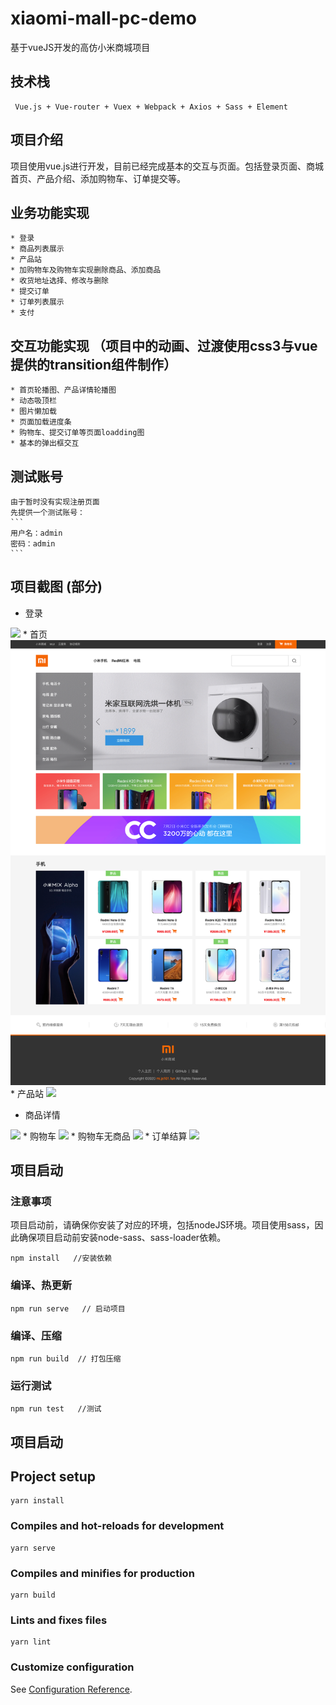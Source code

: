 # xiaomi-mall-pc-demo
基于vueJS开发的高仿小米商城项目
## 技术栈
```
 Vue.js + Vue-router + Vuex + Webpack + Axios + Sass + Element
```
## 项目介绍  
项目使用vue.js进行开发，目前已经完成基本的交互与页面。包括登录页面、商城首页、产品介绍、添加购物车、订单提交等。
## 业务功能实现
    * 登录
    * 商品列表展示
    * 产品站
    * 加购物车及购物车实现删除商品、添加商品
    * 收货地址选择、修改与删除
    * 提交订单
    * 订单列表展示
    * 支付
## 交互功能实现 （项目中的动画、过渡使用css3与vue提供的transition组件制作）
    * 首页轮播图、产品详情轮播图
    * 动态吸顶栏
    * 图片懒加载  
    * 页面加载进度条
    * 购物车、提交订单等页面loadding图
    * 基本的弹出框交互
## 测试账号
    由于暂时没有实现注册页面
    先提供一个测试账号：
    ```
    用户名：admin
    密码：admin
    ```
## 项目截图 (部分) 
* 登录
 <img  src="./public/imgs/pages/login.png" />   
* 首页                                     
<img  src="./public/imgs/pages/index.png" />  
* 产品站
 <img  src="./public/imgs/pages/product.png"/>     

* 商品详情
<img  src="./public/imgs/pages/detail.png" />   
* 购物车   
<img  src="./public/imgs/pages/cart.png" />  
* 购物车无商品 
<img  src="./public/imgs/pages/no-product.png" />  
 * 订单结算
 <img  src="./public/imgs/pages/confirm-order.png" />  


    


## 项目启动

### 注意事项
项目启动前，请确保你安装了对应的环境，包括nodeJS环境。项目使用sass，因此确保项目启动前安装node-sass、sass-loader依赖。  

```
npm install   //安装依赖
```

### 编译、热更新
```
npm run serve   // 启动项目
```

### 编译、压缩
```
npm run build  // 打包压缩
```

### 运行测试
```
npm run test   //测试
```
## 项目启动
## Project setup
```
yarn install
```

### Compiles and hot-reloads for development
```
yarn serve
```

### Compiles and minifies for production
```
yarn build
```

### Lints and fixes files
```
yarn lint
```

### Customize configuration
See [Configuration Reference](https://cli.vuejs.org/config/).
